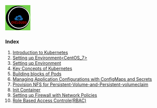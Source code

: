 <img src="/images/c4logo.png">

### Index
  1. [Introduction to Kubernetes](https://github.com/submah/kubernetes/blob/master/readme/introduction-to-kubernetes.md)
  2. [Setting up Environment<CentOS_7>](https://github.com/submah/kubernetes/blob/master/readme/setting-up-environment-centos-7.md)
  3. [Setting up Environment<Ubuntu>](https://github.com/submah/kubernetes/blob/master/readme/setting-up-environment.md)  
  4. [Key Concepts of Kubernetes](https://github.com/submah/kubernetes/blob/master/readme/key-concepts-of-kubernetes.md)
  5. [Building blocks of Pods](https://github.com/submah/kubernetes/blob/master/readme/building-blocks-of-pod.md)
  6. [Managing Application Configurations with ConfigMaps and Secrets](https://github.com/submah/kubernetes/blob/master/readme/managing-application-configurations-with-configmaps-and-secrets.md)
  7. [Provision NFS for Persistent-Volume-and-Persistent-volumeclaim](https://github.com/submah/kubernetes/blob/master/readme/setup-NFS-for-Persistent-Volume-and-Persistent-volumeclaim.md)
  8. [Init Container](https://github.com/submah/kubernetes/blob/master/readme/init-container.md)
  9. [Setting up Firewall with Network Policies](https://github.com/submah/kubernetes/blob/master/readme/setting-up-firewall-with-network-policies.md)
  10. [Role Based Access Controle(RBAC)](https://github.com/submah/kubernetes/blob/master/readme/role-based-access-control(RBAC).md)
  
